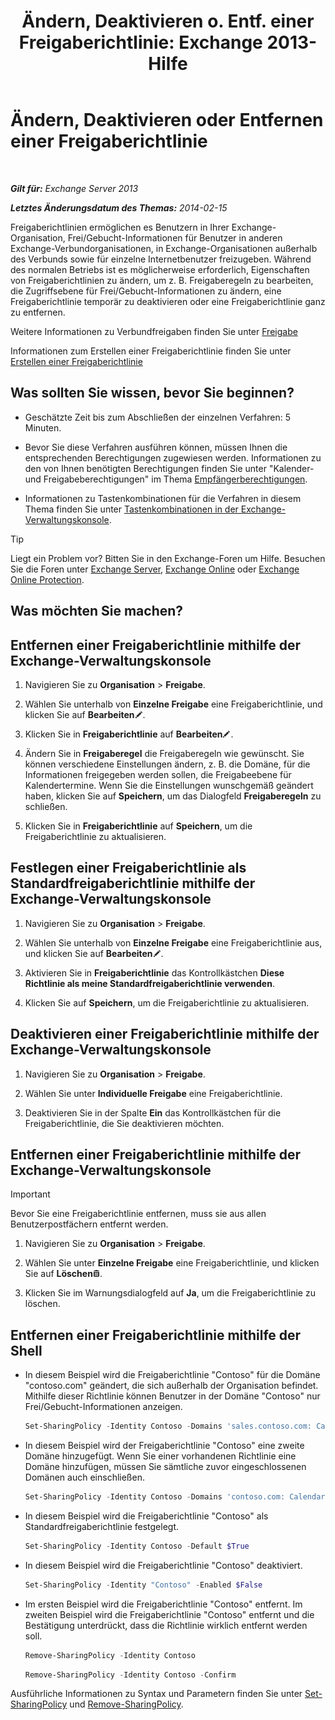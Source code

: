 ﻿---
title: 'Ändern, Deaktivieren o. Entf. einer Freigaberichtlinie: Exchange 2013-Hilfe'
TOCTitle: Ändern, Deaktivieren oder Entfernen einer Freigaberichtlinie
ms:assetid: 714af42d-ca29-4bb4-ac48-f0b3d4fd1c15
ms:mtpsurl: https://technet.microsoft.com/de-de/library/JJ657460(v=EXCHG.150)
ms:contentKeyID: 50475935
ms.date: 04/24/2018
mtps_version: v=EXCHG.150
ms.translationtype: HT
---

# Ändern, Deaktivieren oder Entfernen einer Freigaberichtlinie

 

_**Gilt für:** Exchange Server 2013_

_**Letztes Änderungsdatum des Themas:** 2014-02-15_

Freigaberichtlinien ermöglichen es Benutzern in Ihrer Exchange-Organisation, Frei/Gebucht-Informationen für Benutzer in anderen Exchange-Verbundorganisationen, in Exchange-Organisationen außerhalb des Verbunds sowie für einzelne Internetbenutzer freizugeben. Während des normalen Betriebs ist es möglicherweise erforderlich, Eigenschaften von Freigaberichtlinien zu ändern, um z. B. Freigaberegeln zu bearbeiten, die Zugriffsebene für Frei/Gebucht-Informationen zu ändern, eine Freigaberichtlinie temporär zu deaktivieren oder eine Freigaberichtlinie ganz zu entfernen.

Weitere Informationen zu Verbundfreigaben finden Sie unter [Freigabe](sharing-exchange-2013-help.md)

Informationen zum Erstellen einer Freigaberichtlinie finden Sie unter [Erstellen einer Freigaberichtlinie](create-a-sharing-policy-exchange-2013-help.md)

## Was sollten Sie wissen, bevor Sie beginnen?

  - Geschätzte Zeit bis zum Abschließen der einzelnen Verfahren: 5 Minuten.

  - Bevor Sie diese Verfahren ausführen können, müssen Ihnen die entsprechenden Berechtigungen zugewiesen werden. Informationen zu den von Ihnen benötigten Berechtigungen finden Sie unter "Kalender- und Freigabeberechtigungen" im Thema [Empfängerberechtigungen](recipients-permissions-exchange-2013-help.md).

  - Informationen zu Tastenkombinationen für die Verfahren in diesem Thema finden Sie unter [Tastenkombinationen in der Exchange-Verwaltungskonsole](keyboard-shortcuts-in-the-exchange-admin-center-exchange-online-protection-help.md).


> [!TIP]  
> Liegt ein Problem vor? Bitten Sie in den Exchange-Foren um Hilfe. Besuchen Sie die Foren unter <A href="https://go.microsoft.com/fwlink/p/?linkid=60612">Exchange Server</A>, <A href="https://go.microsoft.com/fwlink/p/?linkid=267542">Exchange Online</A> oder <A href="https://go.microsoft.com/fwlink/p/?linkid=285351">Exchange Online Protection</A>.



## Was möchten Sie machen?

## Entfernen einer Freigaberichtlinie mithilfe der Exchange-Verwaltungskonsole

1.  Navigieren Sie zu **Organisation** \> **Freigabe**.

2.  Wählen Sie unterhalb von **Einzelne Freigabe** eine Freigaberichtlinie, und klicken Sie auf **Bearbeiten**![Bearbeitungssymbol](images/Bb124582.6f53ccb2-1f13-4c02-bea0-30690e6ea71d(EXCHG.150).gif "Bearbeitungssymbol").

3.  Klicken Sie in **Freigaberichtlinie** auf **Bearbeiten**![Bearbeitungssymbol](images/Bb124582.6f53ccb2-1f13-4c02-bea0-30690e6ea71d(EXCHG.150).gif "Bearbeitungssymbol").

4.  Ändern Sie in **Freigaberegel** die Freigaberegeln wie gewünscht. Sie können verschiedene Einstellungen ändern, z. B. die Domäne, für die Informationen freigegeben werden sollen, die Freigabeebene für Kalendertermine. Wenn Sie die Einstellungen wunschgemäß geändert haben, klicken Sie auf **Speichern**, um das Dialogfeld **Freigaberegeln** zu schließen.

5.  Klicken Sie in **Freigaberichtlinie** auf **Speichern**, um die Freigaberichtlinie zu aktualisieren.

## Festlegen einer Freigaberichtlinie als Standardfreigaberichtlinie mithilfe der Exchange-Verwaltungskonsole

1.  Navigieren Sie zu **Organisation** \> **Freigabe**.

2.  Wählen Sie unterhalb von **Einzelne Freigabe** eine Freigaberichtlinie aus, und klicken Sie auf **Bearbeiten**![Bearbeitungssymbol](images/Bb124582.6f53ccb2-1f13-4c02-bea0-30690e6ea71d(EXCHG.150).gif "Bearbeitungssymbol").

3.  Aktivieren Sie in **Freigaberichtlinie** das Kontrollkästchen **Diese Richtlinie als meine Standardfreigaberichtlinie verwenden**.

4.  Klicken Sie auf **Speichern**, um die Freigaberichtlinie zu aktualisieren.

## Deaktivieren einer Freigaberichtlinie mithilfe der Exchange-Verwaltungskonsole

1.  Navigieren Sie zu **Organisation** \> **Freigabe**.

2.  Wählen Sie unter **Individuelle Freigabe** eine Freigaberichtlinie.

3.  Deaktivieren Sie in der Spalte **Ein** das Kontrollkästchen für die Freigaberichtlinie, die Sie deaktivieren möchten.

## Entfernen einer Freigaberichtlinie mithilfe der Exchange-Verwaltungskonsole


> [!IMPORTANT]  
> Bevor Sie eine Freigaberichtlinie entfernen, muss sie aus allen Benutzerpostfächern entfernt werden.

1.  Navigieren Sie zu **Organisation** \> **Freigabe**.

2.  Wählen Sie unter **Einzelne Freigabe** eine Freigaberichtlinie, und klicken Sie auf **Löschen**![Löschen (Symbol)](images/JJ657511.14f639f6-61e8-4418-bbfb-0db14de9d2f5(EXCHG.150).gif "Löschen (Symbol)").

3.  Klicken Sie im Warnungsdialogfeld auf **Ja**, um die Freigaberichtlinie zu löschen.

## Entfernen einer Freigaberichtlinie mithilfe der Shell

  - In diesem Beispiel wird die Freigaberichtlinie "Contoso" für die Domäne "contoso.com" geändert, die sich außerhalb der Organisation befindet. Mithilfe dieser Richtlinie können Benutzer in der Domäne "Contoso" nur Frei/Gebucht-Informationen anzeigen.
    
    ```powershell
    Set-SharingPolicy -Identity Contoso -Domains 'sales.contoso.com: CalendarSharingFreeBusySimple'
    ```

  - In diesem Beispiel wird der Freigaberichtlinie "Contoso" eine zweite Domäne hinzugefügt. Wenn Sie einer vorhandenen Richtlinie eine Domäne hinzufügen, müssen Sie sämtliche zuvor eingeschlossenen Domänen auch einschließen.
    
      ```powershell
      Set-SharingPolicy -Identity Contoso -Domains 'contoso.com: CalendarSharingFreeBusySimple', 'atlanta.contoso.com: CalendarSharingFreeBusyReviewer', 'beijing.contoso.com: CalendarSharingFreeBusyReviewer'
      ```

  - In diesem Beispiel wird die Freigaberichtlinie "Contoso" als Standardfreigaberichtlinie festgelegt.
    
    ```powershell
    Set-SharingPolicy -Identity Contoso -Default $True
    ```

  - In diesem Beispiel wird die Freigaberichtlinie "Contoso" deaktiviert.
    
    ```powershell
    Set-SharingPolicy -Identity "Contoso" -Enabled $False
    ```

  - Im ersten Beispiel wird die Freigaberichtlinie "Contoso" entfernt. Im zweiten Beispiel wird die Freigaberichtlinie "Contoso" entfernt und die Bestätigung unterdrückt, dass die Richtlinie wirklich entfernt werden soll.
    
    ```powershell
    Remove-SharingPolicy -Identity Contoso
    ```

    ```powershell
    Remove-SharingPolicy -Identity Contoso -Confirm
    ```

Ausführliche Informationen zu Syntax und Parametern finden Sie unter [Set-SharingPolicy](https://technet.microsoft.com/de-de/library/dd297931\(v=exchg.150\)) und [Remove-SharingPolicy](https://technet.microsoft.com/de-de/library/dd351071\(v=exchg.150\)).